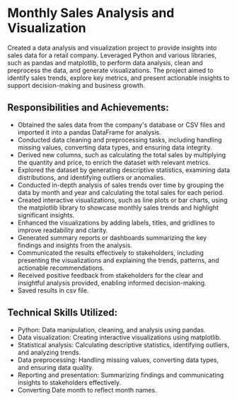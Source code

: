 # Monthly Sales Analysis and Visualization

Created a data analysis and visualization project to provide insights into sales data for a retail company. Leveraged Python and various libraries, such as pandas and matplotlib, to perform data analysis, clean and preprocess the data, and generate visualizations. The project aimed to identify sales trends, explore key metrics, and present actionable insights to support decision-making and business growth.

## Responsibilities and Achievements:

- Obtained the sales data from the company's database or CSV files and imported it into a pandas DataFrame for analysis.
- Conducted data cleaning and preprocessing tasks, including handling missing values, converting data types, and ensuring data integrity.
- Derived new columns, such as calculating the total sales by multiplying the quantity and price, to enrich the dataset with relevant metrics.
- Explored the dataset by generating descriptive statistics, examining data distributions, and identifying outliers or anomalies.
- Conducted in-depth analysis of sales trends over time by grouping the data by month and year and calculating the total sales for each period.
- Created interactive visualizations, such as line plots or bar charts, using the matplotlib library to showcase monthly sales trends and highlight significant insights.
- Enhanced the visualizations by adding labels, titles, and gridlines to improve readability and clarity.
- Generated summary reports or dashboards summarizing the key findings and insights from the analysis.
- Communicated the results effectively to stakeholders, including presenting the visualizations and explaining the trends, patterns, and actionable recommendations.
- Received positive feedback from stakeholders for the clear and insightful analysis provided, enabling informed decision-making.
- Saved results in csv file.

## Technical Skills Utilized:
- Python: Data manipulation, cleaning, and analysis using pandas.
- Data visualization: Creating interactive visualizations using matplotlib.
- Statistical analysis: Calculating descriptive statistics, identifying outliers, and analyzing trends.
- Data preprocessing: Handling missing values, converting data types, and ensuring data quality.
- Reporting and presentation: Summarizing findings and communicating insights to stakeholders effectively.
- Converting Date month to reflect month names.
